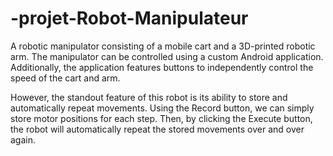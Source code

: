 # -projet-Robot-Manipulateur
A robotic manipulator consisting of a mobile cart and a 3D-printed robotic arm. The manipulator can be controlled using a custom Android application. Additionally, the application features buttons to independently control the speed of the cart and arm.

However, the standout feature of this robot is its ability to store and automatically repeat movements. Using the Record button, we can simply store motor positions for each step. Then, by clicking the Execute button, the robot will automatically repeat the stored movements over and over again.
